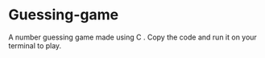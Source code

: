 # Guessing-game
A number guessing game made using C . Copy the code and run it on your terminal to play.
